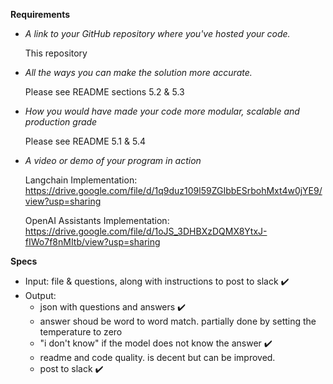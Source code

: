 **Requirements**

- *A link to your GitHub repository where you've hosted your code.*

  This repository
  
- *All the ways you can make the solution more accurate.*
  
  Please see README sections 5.2 & 5.3

- *How you would have made your code more modular, scalable and production grade*
  
  Please see README 5.1 & 5.4
  
- *A video or demo of your program in action*
  
  Langchain Implementation: https://drive.google.com/file/d/1q9duz109l59ZGIbbESrbohMxt4w0jYE9/view?usp=sharing

  
  OpenAI Assistants Implementation: https://drive.google.com/file/d/1oJS_3DHBXzDQMX8YtxJ-fIWo7f8nMItb/view?usp=sharing


**Specs**

- Input: file & questions, along with instructions to post to slack ✔️
- Output: 
    - json with questions and answers ✔️
    - answer shoud be word to word match. partially done by setting the temperature to zero
    - "i don't know" if the model does not know the answer ✔️
    - readme and code quality. is decent but can be improved.
    - post to slack ✔️ 